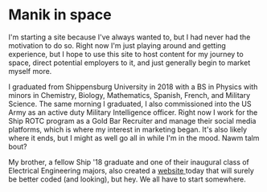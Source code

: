 # Manik in space

I'm starting a site because I've always wanted to, but I had never had the motivation to do so. Right now I'm just playing around and getting experience, but I hope to use this site to host content for my journey to space, direct potential employers to it, and just generally begin to market myself more.

I graduated from Shippensburg University in 2018 with a BS in Physics with minors in Chemistry, Biology, Mathematics, Spanish, French, and Military Science. The same morning I graduated, I also commissioned into the US Army as an active duty Military Intelligence officer. Right now I work for the Ship ROTC program as a Gold Bar Recruiter and manage their social media platforms, which is where my interest in marketing began. It's also likely where it ends, but I might as well go all in while I'm in the mood. Nawm talm bout?

My brother, a fellow Ship '18 graduate and one of their inaugural class of Electrical Engineering majors, also created a <a href = "http://micforeman.com"> website </a> today that will surely be better coded (and looking), but hey. We all have to start somewhere.
